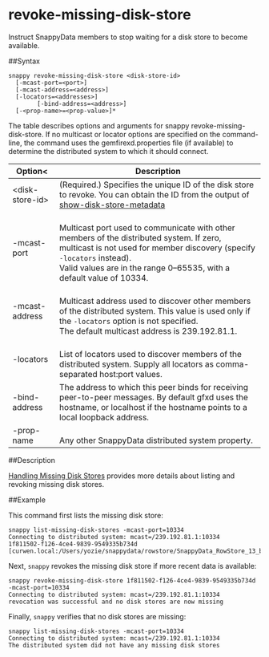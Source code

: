 # revoke-missing-disk-store
Instruct SnappyData members to stop waiting for a disk store to become available.

##Syntax

``` pre
snappy revoke-missing-disk-store <disk-store-id>
  [-mcast-port=<port>]
  [-mcast-address=<address>]
  [-locators=<addresses>] 
        [-bind-address=<address>] 
  [-<prop-name>=<prop-value>]*
```

The table describes options and arguments for snappy revoke-missing-disk-store. If no multicast or locator options are specified on the command-line, the command uses the <span class="ph filepath">gemfirexd.properties</span> file (if available) to determine the distributed system to which it should connect.

|Option<|Description|
|-|-|
|&lt;disk-store-id&gt;|(Required.) Specifies the unique ID of the disk store to revoke. You can obtain the ID from the output of  [show-disk-store-metadata](store-show-disk-store-metadata.md#reference_FF886BB14E5949B79E47AC334D23EEE5)|
|-mcast-port|</br>Multicast port used to communicate with other members of the distributed system. If zero, multicast is not used for member discovery (specify `-locators` instead).</br>Valid values are in the range 0–65535, with a default value of 10334.|
|-mcast-address|</br>Multicast address used to discover other members of the distributed system. This value is used only if the `-locators` option is not specified.</br>The default multicast address is 239.192.81.1.|
|-locators|</br>List of locators used to discover members of the distributed system. Supply all locators as comma-separated host:port values.|
|-bind-address|The address to which this peer binds for receiving peer-to-peer messages. By default gfxd uses the hostname, or localhost if the hostname points to a local loopback address.|
|-prop-name|</br>Any other SnappyData distributed system property.|

<a id="reference_FF886BB14E5949B79E47AC334D23EEE5__section_373A5D6CDE984CC49A03632C63252F2E"></a>
##Description

[Handling Missing Disk Stores](../../concepts/tables/persisting_table_data/handling_missing_disk_stores.md#handling_missing_disk_stores) provides more details about listing and revoking missing disk stores.

<a id="reference_FF886BB14E5949B79E47AC334D23EEE5__section_AFA4A7ACB7BA4CD58E33C8711B607AAD"></a>

##Example

This command first lists the missing disk store:

``` pre
snappy list-missing-disk-stores -mcast-port=10334
Connecting to distributed system: mcast=/239.192.81.1:10334
1f811502-f126-4ce4-9839-9549335b734d [curwen.local:/Users/yozie/snappydata/rowstore/SnappyData_RowStore_13_bNNNNN_platform/server2/./datadictionary]
```

Next, `snappy` revokes the missing disk store if more recent data is available:

``` pre
snappy revoke-missing-disk-store 1f811502-f126-4ce4-9839-9549335b734d -mcast-port=10334
Connecting to distributed system: mcast=/239.192.81.1:10334
revocation was successful and no disk stores are now missing
```

Finally, `snappy` verifies that no disk stores are missing:

``` pre
snappy list-missing-disk-stores -mcast-port=10334
Connecting to distributed system: mcast=/239.192.81.1:10334
The distributed system did not have any missing disk stores
```
